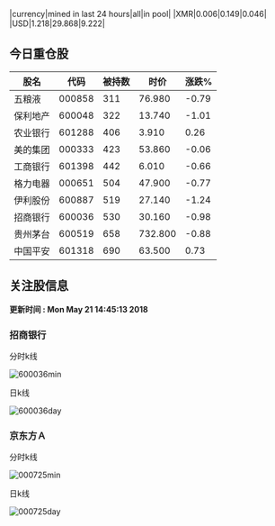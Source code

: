 |currency|mined in last 24 hours|all|in pool|
|XMR|0.006|0.149|0.046|
|USD|1.218|29.868|9.222|

## 今日重仓股 

|股名|代码|被持数|时价|涨跌%|
|---|---|---|---|---|
|五粮液|000858|311|76.980|-0.79|
|保利地产|600048|322|13.740|-1.01|
|农业银行|601288|406|3.910|0.26|
|美的集团|000333|423|53.860|-0.06|
|工商银行|601398|442|6.010|-0.66|
|格力电器|000651|504|47.900|-0.77|
|伊利股份|600887|519|27.140|-1.24|
|招商银行|600036|530|30.160|-0.98|
|贵州茅台|600519|658|732.800|-0.88|
|中国平安|601318|690|63.500|0.73|

## 关注股信息
**更新时间 : Mon May 21 14:45:13 2018**
### 招商银行 
分时k线

![600036min](http://image.sinajs.cn/newchart/min/n/sh600036.gif)

日k线

![600036day](http://image.sinajs.cn/newchart/daily/n/sh600036.gif)

### 京东方Ａ 
分时k线

![000725min](http://image.sinajs.cn/newchart/min/n/sz000725.gif)

日k线

![000725day](http://image.sinajs.cn/newchart/daily/n/sz000725.gif)
